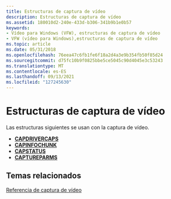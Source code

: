 ```yaml
---
title: Estructuras de captura de vídeo
description: Estructuras de captura de vídeo
ms.assetid: 180010d2-240e-433d-b306-341b9b1e0b57
keywords:
- Vídeo para Windows (VFW), estructuras de captura de vídeo
- VFW (vídeo para Windows),estructuras de captura de vídeo
ms.topic: article
ms.date: 05/31/2018
ms.openlocfilehash: 76eea47c6fb1fe6f18a2d4a3e9b354fb50f85d24
ms.sourcegitcommit: d75fc10b9f0825bbe5ce5045c90d4045e3c53243
ms.translationtype: MT
ms.contentlocale: es-ES
ms.lasthandoff: 09/13/2021
ms.locfileid: "127245630"
---
```

# <a name="video-capture-structures"></a>Estructuras de captura de vídeo

Las estructuras siguientes se usan con la captura de vídeo.

-   [**CAPDRIVERCAPS**](/windows/win32/api/vfw/ns-vfw-capdrivercaps)
-   [**CAPINFOCHUNK**](/windows/win32/api/vfw/ns-vfw-capinfochunk)
-   [**CAPSTATUS**](/windows/win32/api/vfw/ns-vfw-capstatus)
-   [**CAPTUREPARMS**](/windows/win32/api/vfw/ns-vfw-captureparms)

## <a name="related-topics"></a>Temas relacionados

<dl> <dt>

[Referencia de captura de vídeo](video-capture-reference.md)
</dt> </dl>

 

 




